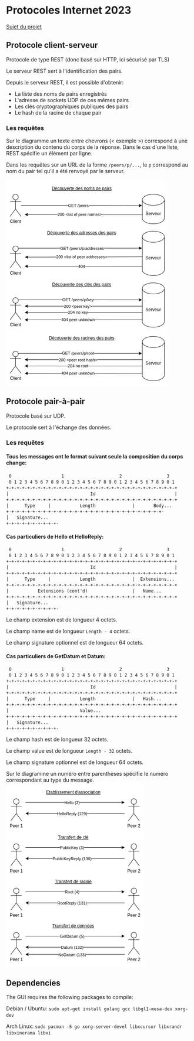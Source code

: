 # Protocoles Internet 2023

[Sujet du projet](res/projet.pdf)

## Protocole client-serveur

Protocole de type REST (donc basé sur HTTP, ici sécurisé par TLS)

Le serveur REST sert à l'identification des pairs.

Depuis le serveur REST, il est possible d'obtenir:
- La liste des noms de pairs enregistrés
- L'adresse de sockets UDP de ces mêmes pairs
- Les clés cryptographiques publiques des pairs
- Le hash de la racine de chaque pair

### Les requêtes

Sur le diagramme un texte entre chevrons (< exemple >) correspond à une description du contenu du corps de la réponse.
Dans le cas d'une liste, REST spécifie un élément par ligne.

Dans les requêtes sur un URL de la forme `/peers/p/...`, le `p` correspond au nom du pair tel qu'il a été renvoyé par le serveur.

![Diagramme des différentes requêtes HTTP](res/REST.png)

## Protocole pair-à-pair

Protocole basé sur UDP.

Le protocole sert à l'échange des données.

### Les requêtes

#### Tous les messages ont le format suivant seule la composition du corps change:
```
 0                   1                     2                 3
 0 1 2 3 4 5 6 7 8 9 0 1 2 3 4 5 6 7 8 9 0 1 2 3 4 5 6 7 8 9 0 1
+-+-+-+-+-+-+-+-+-+-+-+-+-+-+-+-+-+-+-+-+-+-+-+-+-+-+-+-+-+-+-+-+
|                               Id                              |
+-+-+-+-+-+-+-+-+-+-+-+-+-+-+-+-+-+-+-+-+-+-+-+-+-+-+-+-+-+-+-+-+
|      Type     |           Length              |       Body...
+-+-+-+-+-+-+-+-+-+-+-+-+-+-+-+-+-+-+-+-+-+-+-+-+-+-+-+-+-+-
|   Signature...
+-+-+-+-+-+-+-+-+-+-
```

#### Cas particuliers de Hello et HelloReply:
```
 0                   1                     2                 3
 0 1 2 3 4 5 6 7 8 9 0 1 2 3 4 5 6 7 8 9 0 1 2 3 4 5 6 7 8 9 0 1
+-+-+-+-+-+-+-+-+-+-+-+-+-+-+-+-+-+-+-+-+-+-+-+-+-+-+-+-+-+-+-+-+
|                               Id                              |
+-+-+-+-+-+-+-+-+-+-+-+-+-+-+-+-+-+-+-+-+-+-+-+-+-+-+-+-+-+-+-+-+
|      Type     |           Length              |  Extensions...
+-+-+-+-+-+-+-+-+-+-+-+-+-+-+-+-+-+-+-+-+-+-+-+-+-+-+-+-+-+-+-+-+
|           Extensions (cont'd)                 |   Name...
+-+-+-+-+-+-+-+-+-+-+-+-+-+-+-+-+-+-+-+-+-+-+-+-+-+-+-+-+-+-+-+-+
|   Signature...
+-+-+-+-+-+-+-+-+-+-
```
Le champ extension est de longueur 4 octets.

Le champ name est de longueur `Length - 4` octets.

Le champ signature optionnel est de longueur 64 octets.

#### Cas particuliers de GetDatum et Datum:
```
 0                   1                     2                 3
 0 1 2 3 4 5 6 7 8 9 0 1 2 3 4 5 6 7 8 9 0 1 2 3 4 5 6 7 8 9 0 1
+-+-+-+-+-+-+-+-+-+-+-+-+-+-+-+-+-+-+-+-+-+-+-+-+-+-+-+-+-+-+-+-+
|                               Id                              |
+-+-+-+-+-+-+-+-+-+-+-+-+-+-+-+-+-+-+-+-+-+-+-+-+-+-+-+-+-+-+-+-+
|      Type     |           Length              |   Hash...
+-+-+-+-+-+-+-+-+-+-+-+-+-+-+-+-+-+-+-+-+-+-+-+-+-+-+-+-+-+-+-+-+     
|                           Value...
+-+-+-+-+-+-+-+-+-+-+-+-+-+-+-+-+-+-+-+-+-+-+-+-+-+-+-+-+-+-+-+-+
|   Signature...
+-+-+-+-+-+-+-+-+-+-
```
Le champ hash est de longueur 32 octets.

Le champ value est de longueur `Length - 32` octets.

Le champ signature optionnel est de longueur 64 octets.

Sur le diagramme un numéro entre parenthèses spécifie le numéro correspondant au type du message.
![Diagramme des différentes requêtes UDP](res/peer-to-peer.png)

## Dependencies

The GUI requires the following packages to compile:

Debian / Ubuntu: `sudo apt-get install golang gcc libgl1-mesa-dev xorg-dev`

Arch Linux: `sudo pacman -S go xorg-server-devel libxcursor libxrandr libxinerama libxi`
